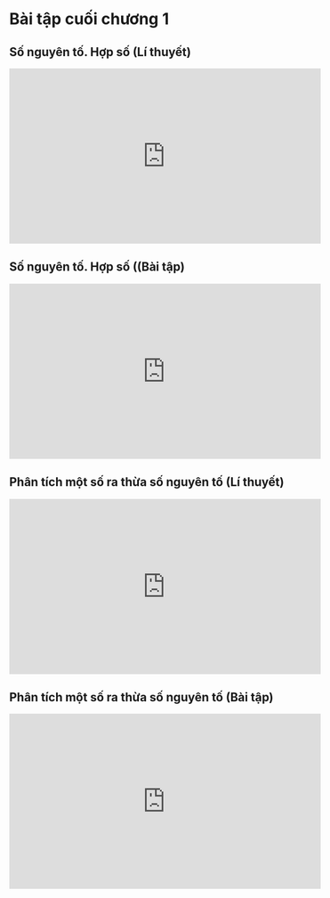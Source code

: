 # Bài tập cuối chương 1

## Số nguyên tố. Hợp số (Lí thuyết)
<iframe width="560" height="315" src="https://www.youtube.com/embed/g4Hd5QjEtsg?si=nqEWAf6X58WABlUD" title="YouTube video player" frameborder="0" allow="accelerometer; autoplay; clipboard-write; encrypted-media; gyroscope; picture-in-picture; web-share" referrerpolicy="strict-origin-when-cross-origin" allowfullscreen></iframe>

## Số nguyên tố. Hợp số ((Bài tập)
<iframe width="560" height="315" src="https://www.youtube.com/embed/qcMoKXoF8yI?si=S025-PU6z-1zZt2m" title="YouTube video player" frameborder="0" allow="accelerometer; autoplay; clipboard-write; encrypted-media; gyroscope; picture-in-picture; web-share" referrerpolicy="strict-origin-when-cross-origin" allowfullscreen></iframe>

## Phân tích một số ra thừa số nguyên tố (Lí thuyết)
<iframe width="560" height="315" src="https://www.youtube.com/embed/jWZOjhFwLG0?si=4Csg38zavvMg_mf4" title="YouTube video player" frameborder="0" allow="accelerometer; autoplay; clipboard-write; encrypted-media; gyroscope; picture-in-picture; web-share" referrerpolicy="strict-origin-when-cross-origin" allowfullscreen></iframe>

## Phân tích một số ra thừa số nguyên tố (Bài tập)
<iframe width="560" height="315" src="https://www.youtube.com/embed/-ZNHhJb7EI0?si=GQwLyuONilaQj6OW" title="YouTube video player" frameborder="0" allow="accelerometer; autoplay; clipboard-write; encrypted-media; gyroscope; picture-in-picture; web-share" referrerpolicy="strict-origin-when-cross-origin" allowfullscreen></iframe>
